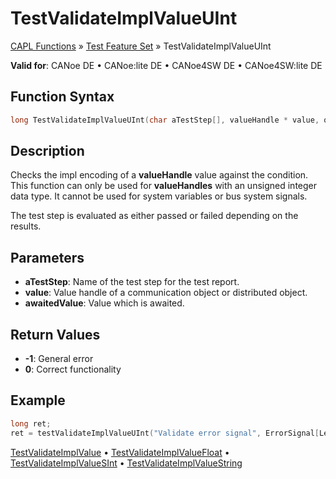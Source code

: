 # TestValidateImplValueUInt

[CAPL Functions](../../CAPLfunctions.md) » [Test Feature Set](../CAPLfunctionsTFSOverview.md) » TestValidateImplValueUInt

**Valid for**: CANoe DE • CANoe:lite DE • CANoe4SW DE • CANoe4SW:lite DE

## Function Syntax

```c
long TestValidateImplValueUInt(char aTestStep[], valueHandle * value, qword awaitedValue);
```

## Description

Checks the impl encoding of a **valueHandle** value against the condition. This function can only be used for **valueHandles** with an unsigned integer data type. It cannot be used for system variables or bus system signals.

The test step is evaluated as either passed or failed depending on the results.

## Parameters

- **aTestStep**: Name of the test step for the test report.
- **value**: Value handle of a communication object or distributed object.
- **awaitedValue**: Value which is awaited.

## Return Values

- **-1**: General error
- **0**: Correct functionality

## Example

```c
long ret;
ret = testValidateImplValueUInt("Validate error signal", ErrorSignal[LeftMirror], 1);
```

[TestValidateImplValue](CAPLfunctionTestValidateImplValue.md) • [TestValidateImplValueFloat](CAPLfunctionTestValidateImplValueFloat.md) • [TestValidateImplValueSInt](CAPLfunctionTestValidateImplValueSInt.md) • [TestValidateImplValueString](CAPLfunctionTestValidateImplValueString.md)
